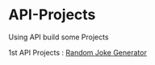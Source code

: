 # API-Projects
Using API build some Projects

1st API Projects :
<a href="https://joke-generator-786.netlify.app/" target="_blank">Random Joke Generator</a>
